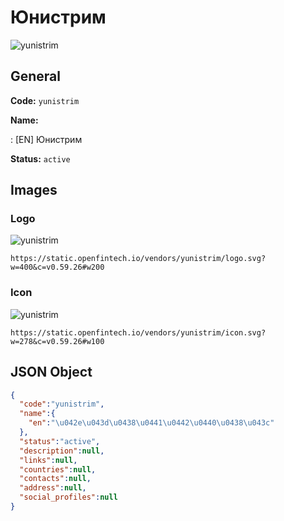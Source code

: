 
# Юнистрим 
![yunistrim](https://static.openfintech.io/vendors/yunistrim/logo.svg?w=400&c=v0.59.26#w200)  

## General 
 
**Code:** `yunistrim` 
 
**Name:** 
 
:	[EN] Юнистрим 
 
**Status:** `active` 
 

## Images 

### Logo 
 
![yunistrim](https://static.openfintech.io/vendors/yunistrim/logo.svg?w=400&c=v0.59.26#w200)  

```
https://static.openfintech.io/vendors/yunistrim/logo.svg?w=400&c=v0.59.26#w200
```  

### Icon 
 
![yunistrim](https://static.openfintech.io/vendors/yunistrim/icon.svg?w=278&c=v0.59.26#w100)  

```
https://static.openfintech.io/vendors/yunistrim/icon.svg?w=278&c=v0.59.26#w100
```  

## JSON Object 

```json
{
  "code":"yunistrim",
  "name":{
    "en":"\u042e\u043d\u0438\u0441\u0442\u0440\u0438\u043c"
  },
  "status":"active",
  "description":null,
  "links":null,
  "countries":null,
  "contacts":null,
  "address":null,
  "social_profiles":null
}
```  
